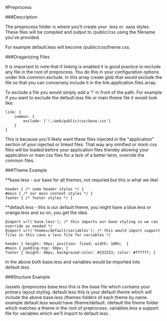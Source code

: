 #Preprocess

###Description

The preprocess folder is where you'll create your .less or .sass styles. These files will be compiled and 
output to /public/css using the filename you've provided.

For example default.less will become /public/css/theme.css.

###Oraganizing Files

It is important to note that if linking is enabled it is good practice to exclude any file in the root of preprocess.
You do this in your configuration options under link.common.exclude. In this array create glob that would exclude
the file so that you can conversely include it in the link.application.files array. 

To exclude a file you would simply add a '!' in front of the path. For example if you want to exclude the default.less
file or main theme file it would look like:

````
link: {
    common: {
        exclude: ['!./web/public/css/base.css']
    }
}
````

This is because you'll likely want these files injected in the "application" section of your injected or linked
files. That way any minified or mixin css files will be loaded before your application files thereby allowing your
application or main css files for a lack of a better term, override the common files. 

###Theme Example

**base.less - our base for all themes, not required but this is what we like!

````
header { /* some header styles */ }
#main { /* our main content styles */ }
footer { /* footer styles */ }
````

**default.less - this is our default theme, you might have a blue.less or orange.less and so on, you get the idea.

````
@import url('base.less'); /* this imports our base styling so we can override as needed */
@import url('themes/default/variables'); /* this would import support files in this case a less file for variables */

header { height: 50px; position: fixed; width: 100%;  }
#main { padding-top: 50px; }
footer { height: 40px; background-color: #333333; color: #ffffff; }
````

In the above both base.less and variables would be imported into default.less


###Stucture Example

/assets
    /preprocess
        base.less               this is the base file which contains your primary layout styling.
        default.less            this is your default theme which will include the above base.less
        /themes                 folders of each theme by name. example default.less would have /theme/default.
            /default            the theme folder which matches a theme in the root of preprocess.
                variables.less  a support file for variables which we'll import to default.less.
            
            
       
        
